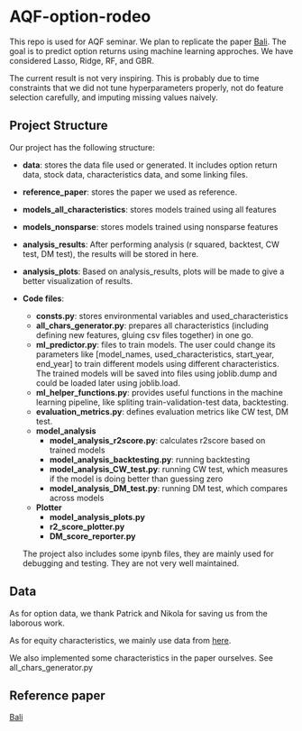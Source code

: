 # AQF-option-rodeo

This repo is used for AQF seminar. We plan to replicate the paper [Bali](https://papers.ssrn.com/sol3/papers.cfm?abstract_id=3895984). The goal is to predict option returns using machine learning approches. We have considered Lasso, Ridge, RF, and GBR. 

The current result is not very inspiring. This is probably due to time constraints that we did not tune hyperparameters properly, not do feature selection carefully, and imputing missing values naively. 

## Project Structure

Our project has the following structure: 

- **data**: stores the data file used or generated. It includes option return data, stock data, characteristics data, and some linking files. 

- **reference_paper**: stores the paper we used as reference. 

- **models_all_characteristics**: stores models trained using all features

- **models_nonsparse**: stores models trained using nonsparse features 

- **analysis_results**: After performing analysis (r squared, backtest, CW test, DM test), the results will be stored in here. 

- **analysis_plots**: Based on analysis_results, plots will be made to give a better visualization of results. 

- **Code files**: 

  - **consts.py**: stores environmental variables and used_characteristics 
  - **all_chars_generator.py**: prepares all characteristics (including defining new features, gluing csv files together) in one go. 
  - **ml_predictor.py**: files to train models. The user could change its parameters like [model_names, used_characteristics, start_year, end_year] to train different models using different characteristics. The trained models will be saved into files using joblib.dump and could be loaded later using joblib.load. 
  - **ml_helper_functions.py**: provides useful functions in the machine learning pipeline, like spliting train-validation-test data, backtesting. 
  - **evaluation_metrics.py**: defines evaluation metrics like CW test, DM test. 
  - **model_analysis** 
    - **model_analysis_r2score.py**: calculates r2score based on trained models 
    - **model_analysis_backtesting.py**: running backtesting 
    - **model_analysis_CW_test.py**: running CW test, which measures if the model is doing better than guessing zero 
    - **model_analysis_DM_test.py**: running DM test, which compares across models 
  - **Plotter**
    - **model_analysis_plots.py** 
    - **r2_score_plotter.py**
    - **DM_score_reporter.py**

  The project also includes some ipynb files, they are mainly used for debugging and testing. They are not very well maintained. 




## Data

As for option data, we thank Patrick and Nikola for saving us from the laborous work. 

As for equity characteristics, we mainly use data from [here](https://github.com/OpenSourceAP/CrossSection). 

We also implemented some characteristics in the paper ourselves. See all_chars_generator.py

## Reference paper
[Bali](https://papers.ssrn.com/sol3/papers.cfm?abstract_id=3895984)
